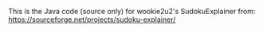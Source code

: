 This is the Java code (source only) for wookie2u2's SudokuExplainer from: https://sourceforge.net/projects/sudoku-explainer/
